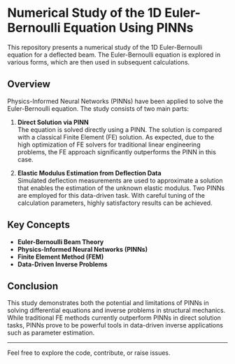 # Numerical Study of the 1D Euler-Bernoulli Equation Using PINNs

This repository presents a numerical study of the 1D Euler-Bernoulli equation for a deflected beam. The Euler-Bernoulli equation is explored in various forms, which are then used in subsequent calculations.

## Overview

Physics-Informed Neural Networks (PINNs) have been applied to solve the Euler-Bernoulli equation. The study consists of two main parts:

1. **Direct Solution via PINN**  
   The equation is solved directly using a PINN. The solution is compared with a classical Finite Element (FE) solution. As expected, due to the high optimization of FE solvers for traditional linear engineering problems, the FE approach significantly outperforms the PINN in this case.

2. **Elastic Modulus Estimation from Deflection Data**  
   Simulated deflection measurements are used to approximate a solution that enables the estimation of the unknown elastic modulus. Two PINNs are employed for this data-driven task. With careful tuning of the calculation parameters, highly satisfactory results can be achieved.

## Key Concepts

- **Euler-Bernoulli Beam Theory**
- **Physics-Informed Neural Networks (PINNs)**
- **Finite Element Method (FEM)**
- **Data-Driven Inverse Problems**

## Conclusion

This study demonstrates both the potential and limitations of PINNs in solving differential equations and inverse problems in structural mechanics. While traditional FE methods currently outperform PINNs in direct solution tasks, PINNs prove to be powerful tools in data-driven inverse applications such as parameter estimation.

---

Feel free to explore the code, contribute, or raise issues.
